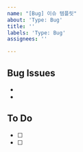 ```yaml
---
name: "[Bug] 이슈 템플릿"
about: 'Type: Bug'
title: ''
labels: 'Type: Bug'
assignees: ''

---
```


## Bug Issues
- 
-


## To Do
- [ ]
- [ ]
